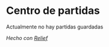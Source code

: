 # Centro de partidas

Actualmente no hay partidas guardadas

_Hecho con [Relief](https://github.com/saez-juan/relief)_
